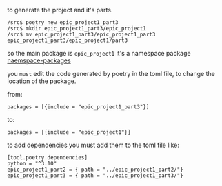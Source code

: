 to generate the project and it's parts.

    /src$ poetry new epic_project1_part3
    /src$ mkdir epic_project1_part3/epic_project1
    /src$ mv epic_project1_part3/epic_project1_part3 epic_project1_part3/epic_project1/part3

so the main package is `epic_project1`
it's a namespace package
[naemspace-packages](https://packaging.python.org/en/latest/guides/packaging-namespace-packages/)

you `must` edit the code generated by poetry in the toml file, to change 
the location of the package.

from:

    packages = [{include = "epic_project1_part3"}]

to:

    packages = [{include = "epic_project1"}]

to add dependencies you must add them to the toml file like:

    [tool.poetry.dependencies]
    python = "^3.10"
    epic_project1_part2 = { path = "../epic_project1_part2/"}
    epic_project1_part3 = { path = "../epic_project1_part3/"}

